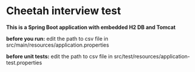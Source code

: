 # Cheetah interview test

**This is a Spring Boot application with embedded H2 DB and Tomcat**

**before you run:**
edit the path to csv file in src/main/resources/application.properties

**before unit tests:**
edit the path to csv file in src/test/resources/application-test.properties
